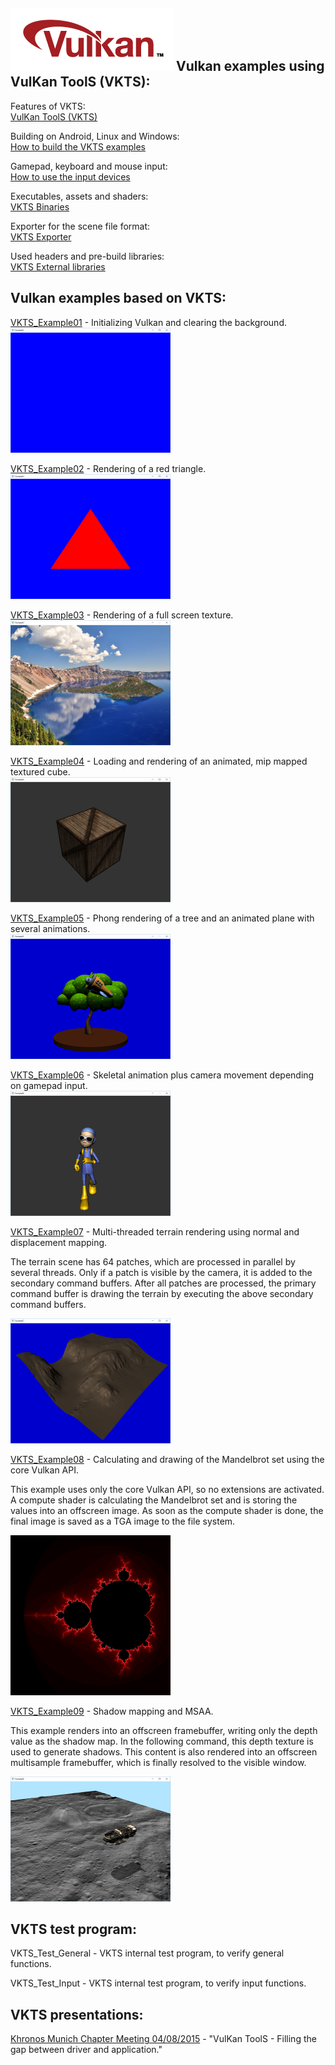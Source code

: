 ![Vulkan](images/vulkan_logo.png)
Vulkan examples using VulKan ToolS (VKTS):
------------------------------------------

Features of VKTS:  
[VulKan ToolS (VKTS)](../VKTS/README.md)

Building on Android, Linux and Windows:  
[How to build the VKTS examples](BUILD.md)

Gamepad, keyboard and mouse input:  
[How to use the input devices](INPUT.md)

Executables, assets and shaders:  
[VKTS Binaries](../VKTS_Binaries/README.md)

Exporter for the scene file format:  
[VKTS Exporter](../VKTS_Exporter/README.md)

Used headers and pre-build libraries:  
[VKTS External libraries](../VKTS_External/README.md)


Vulkan examples based on VKTS:
------------------------------

[VKTS_Example01](../VKTS_Example01) - Initializing Vulkan and clearing the background.  
![VKTS_Example01](screenshots/VKTS_Example01.png)  
  
  
[VKTS_Example02](../VKTS_Example02) - Rendering of a red triangle.  
![VKTS_Example02](screenshots/VKTS_Example02.png)  
  
  
[VKTS_Example03](../VKTS_Example03) - Rendering of a full screen texture.  
![VKTS_Example03](screenshots/VKTS_Example03.png)  
  
  
[VKTS_Example04](../VKTS_Example04) - Loading and rendering of an animated, mip mapped textured cube.  
![VKTS_Example04](screenshots/VKTS_Example04.png)  
  
  
[VKTS_Example05](../VKTS_Example05) - Phong rendering of a tree and an animated plane with several animations.  
![VKTS_Example05](screenshots/VKTS_Example05.png)  
  
  
[VKTS_Example06](../VKTS_Example06) - Skeletal animation plus camera movement depending on gamepad input.  
![VKTS_Example06](screenshots/VKTS_Example06.png)  
  
  
[VKTS_Example07](../VKTS_Example07) - Multi-threaded terrain rendering using normal and displacement mapping.
      
The terrain scene has 64 patches, which are processed in parallel by several threads. Only if a patch is visible by the camera, it is added to the secondary command buffers. After all patches are processed, the primary command buffer is drawing the terrain by executing the above secondary command buffers.    
    
![VKTS_Example07](screenshots/VKTS_Example07.png)  
  
  
[VKTS_Example08](../VKTS_Example08) - Calculating and drawing of the Mandelbrot set using the core Vulkan API.
      
This example uses only the core Vulkan API, so no extensions are activated. A compute shader is calculating the Mandelbrot set and is storing the values into an offscreen image. As soon as the compute shader is done, the final image is saved as a TGA image to the file system.      
    
![VKTS_Example08](screenshots/VKTS_Example08.png)
  
  
[VKTS_Example09](../VKTS_Example09) - Shadow mapping and MSAA.
      
This example renders into an offscreen framebuffer, writing only the depth value as the shadow map. In the following command, this depth texture is used to generate shadows. This content is also rendered into an offscreen multisample framebuffer, which is finally resolved to the visible window.   
    
![VKTS_Example09](screenshots/VKTS_Example09.png)
  
  
VKTS test program:
------------------

VKTS_Test_General - VKTS internal test program, to verify general functions.

VKTS_Test_Input   - VKTS internal test program, to verify input functions.
  
  
VKTS presentations:
-------------------

[Khronos Munich Chapter Meeting 04/08/2015](presentations/Khronos_Chapter_VKTS.pdf) - "VulKan ToolS - Filling the gap between driver and application."
